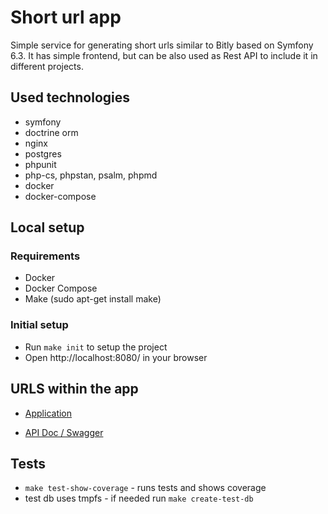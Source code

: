 # Short url app

Simple service for generating short urls similar to Bitly based on Symfony 6.3.
It has simple frontend, but can be also used as Rest API to include it in different projects.

## Used technologies
- symfony
- doctrine orm
- nginx
- postgres
- phpunit
- php-cs, phpstan, psalm, phpmd
- docker
- docker-compose

## Local setup

### Requirements
- Docker
- Docker Compose
- Make (sudo apt-get install make)

### Initial setup
- Run `make init` to setup the project
- Open http://localhost:8080/ in your browser

## URLS within the app

- [Application](http://localhost:8080/)

- [API Doc / Swagger](http://localhost:8080/api/doc)

## Tests
- `make test-show-coverage` - runs tests and shows coverage
- test db uses tmpfs - if needed run `make create-test-db`

